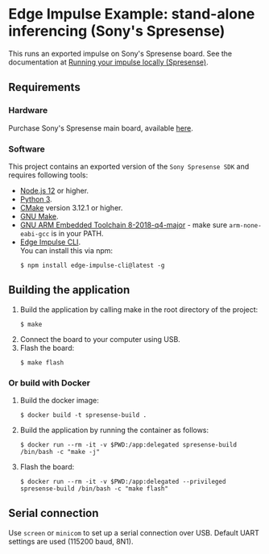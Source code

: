# Edge Impulse Example: stand-alone inferencing (Sony's Spresense)

This runs an exported impulse on Sony's Spresense board. See the documentation at [Running your impulse locally (Spresense)](https://docs.edgeimpulse.com/docs/running-your-impulse-spresense).


## Requirements

### Hardware

Purchase Sony's Spresense main board, available [here](https://developer.sony.com/develop/spresense/buy-now).

### Software

This project contains an exported version of the `Sony Spresense SDK` and requires following tools:

* [Node.js 12](https://nodejs.org/en/download/) or higher.  
* [Python 3](https://www.python.org/download/releases/3.0/).  
* [CMake](https://cmake.org) version 3.12.1 or higher.  
* [GNU Make](https://www.gnu.org/software/make/).  
* [GNU ARM Embedded Toolchain 8-2018-q4-major](https://developer.arm.com/tools-and-software/open-source-software/developer-tools/gnu-toolchain/gnu-rm/downloads) - make sure `arm-none-eabi-gcc` is in your PATH.  
* [Edge Impulse CLI](https://docs.edgeimpulse.com/docs/cli-installation).  
    You can install this via npm:
    ```
    $ npm install edge-impulse-cli@latest -g
    ```

## Building the application

1. Build the application by calling make in the root directory of the project:  
    ```
    $ make
    ```
1. Connect the board to your computer using USB.  
1. Flash the board:  
    ```
    $ make flash
    ```

### Or build with Docker

1. Build the docker image:  
    ```
    $ docker build -t spresense-build .
    ```
1. Build the application by running the container as follows:  
    ```
    $ docker run --rm -it -v $PWD:/app:delegated spresense-build /bin/bash -c "make -j"
    ```
1. Flash the board:  
    ```
    $ docker run --rm -it -v $PWD:/app:delegated --privileged spresense-build /bin/bash -c "make flash"
    ```

## Serial connection

Use `screen` or `minicom` to set up a serial connection over USB. Default UART settings are used (115200 baud, 8N1).
